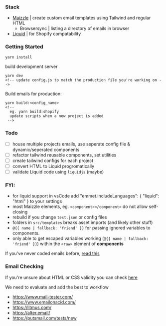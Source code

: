 
### Stack

- [Maizzle](https://maizzle.com/docs/introduction) | create custom email templates using Tailwind and regular HTML
  - Browsersync | listing a directory of emails in browser
- [Liquid](https://shopify.dev/api/liquid) | for Shopify compatability


### Getting Started

```bash
yarn install
```

build development server

```
yarn dev
<!-- update config.js to match the production file you're working on -->
```

Build emails for production:

```
yarn build:<config_name>
<!-- 
  eg. yarn build:shopify
  update scripts when a new project is added
 -->
```

### Todo

- [ ] house multiple projects emails, use seperate config file & dynamic/seperated components
- [ ] refactor tailwind reusable components, set utilities
- [ ] create tailwind configs for each project
- [ ] convert HTML to Liquid progromatically
- [ ] validate Liquid code using ``liquidjs`` (maybe)

### FYI:

- for liquid support in vsCode add "emmet.includeLanguages": { "liquid": "html" } to your settings
- most Maizzle elements, eg. `<component></component>` do not allow self-closing
- rebuild if you change ``test.json`` or config files
- folders in  ``src/templates`` breaks asset imports (and likely other stuff)
- ``@{{ name | fallback: 'friend' }}`` for passing ignored variables to components.
- only able to get escaped variables working (``@{{ name | fallback: 'friend' }}``) within the ``<raw>`` element of **components**

If you've never coded emails before, [read this](https://explore.reallygoodemails.com/new-to-email-coding-heres-where-to-start-2494422f0bd4)

### Email Checking

If you're unsure about HTML or CSS validity you can check [here](https://www.caniemail.com/) 

We need to evaluate and add the best to workflow

- https://www.mail-tester.com/
- https://www.emailonacid.com/
- https://litmus.com/
- https://alter.email/
- https://putsmail.com/tests/new

